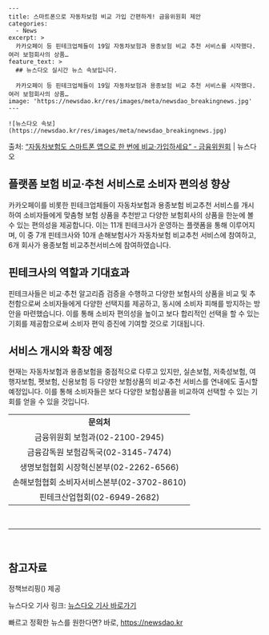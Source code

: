     ---
    title: 스마트폰으로 자동차보험 비교 가입 간편하게! 금융위원회 제안
    categories:
      - News
    excerpt: >
      카카오페이 등 핀테크업체들이 19일 자동차보험과 용종보험 비교 추천 서비스를 시작했다. 여러 보험회사의 상품…
    feature_text: >
      ## 뉴스다오 실시간 뉴스 속보입니다.
    
      카카오페이 등 핀테크업체들이 19일 자동차보험과 용종보험 비교 추천 서비스를 시작했다. 여러 보험회사의 상품…
    image: 'https://newsdao.kr/res/images/meta/newsdao_breakingnews.jpg'
    ---
    
    ![뉴스다오 속보](https://newsdao.kr/res/images/meta/newsdao_breakingnews.jpg)

<p>출처: <a href="https://newsdao.kr/3041" rel="dofollow">“자동차보험도 스마트폰 앱으로 한 번에 비교·가입하세요” - 금융위원회</a> | 뉴스다오</p>

<h2>플랫폼 보험 비교·추천 서비스로 소비자 편의성 향상</h2>
<p data-ke-size="size16">카카오페이를 비롯한 핀테크업체들이 자동차보험과 용종보험 비교추천 서비스를 개시하여 소비자들에게 맞춤형 보험 상품을 추천받고 다양한 보험회사의 상품을 한눈에 볼 수 있는 편의성을 제공합니다. 이는 11개 핀테크사가 운영하는 플랫폼을 통해 이루어지며, 이 중 7개 핀테크사와 10개 손해보험사가 자동차보험 비교추천 서비스에 참여하고, 6개 회사가 용종보험 비교추천서비스에 참여하였습니다.</p>
<h2>핀테크사의 역할과 기대효과</h2>
<p data-ke-size="size16">핀테크사들은 비교·추천 알고리즘 검증을 수행하고 다양한 보험사의 상품을 비교 및 추천함으로써 소비자들에게 다양한 선택지를 제공하고, 동시에 소비자 피해를 방지하는 방안을 마련했습니다. 이를 통해 소비자 편의성을 높이고 보다 합리적인 선택을 할 수 있는 기회를 제공함으로써 소비자 편익 증진에 기여할 것으로 기대됩니다.</p>
<h2>서비스 개시와 확장 예정</h2>
<p data-ke-size="size16">현재는 자동차보험과 용종보험을 중점적으로 다루고 있지만, 실손보험, 저축성보험, 여행자보험, 펫보험, 신용보험 등 다양한 보험상품의 비교·추천 서비스를 연내에도 출시할 예정입니다. 이를 통해 소비자들은 보다 다양한 보험상품을 비교하여 선택할 수 있는 기회를 얻을 수 있을 것입니다.</p>
<table style="width: 100%;" data-ke-size="size16">
<tbody>
<tr>
<td style="text-align: center; height: 17px;"><b>문의처</b></td>
</tr>
<tr>
<td style="text-align: center; height: 17px;">금융위원회 보험과(02-2100-2945)</td>
</tr>
<tr>
<td style="text-align: center; height: 17px;">금융감독원 보험감독국(02-3145-7474)</td>
</tr>
<tr>
<td style="text-align: center; height: 17px;">생명보험협회 시장혁신본부(02-2262-6566)</td>
</tr>
<tr>
<td style="text-align: center; height: 17px;">손해보험협회 소비자서비스본부(02-3702-8610)</td>
</tr>
<tr>
<td style="text-align: center; height: 17px;">핀테크산업협회(02-6949-2682)</td>
</tr>
</tbody>
</table>
<p data-ke-size="size16">&nbsp;</p>
<hr>
<p data-ke-size="size16">&nbsp;</p>
<h2>참고자료</h2>
<p data-ke-size="size16">정책브리핑() 제공</p>
<p data-ke-size="size16">뉴스다오 기사 링크: <a href="https://newsdao.kr/3041">뉴스다오 기사 바로가기</a></p> 

빠르고 정확한 뉴스를 원한다면? 바로, <a href="https://newsdao.kr" rel="dofollow">https://newsdao.kr</a>


    
